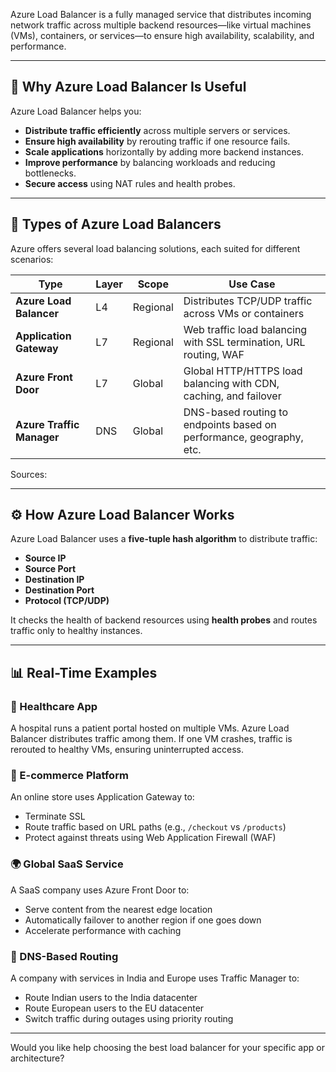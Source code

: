 Azure Load Balancer is a fully managed service that distributes incoming network traffic across multiple backend resources—like virtual machines (VMs), containers, or services—to ensure high availability, scalability, and performance.

---

## 🚀 Why Azure Load Balancer Is Useful

Azure Load Balancer helps you:

- **Distribute traffic efficiently** across multiple servers or services.
- **Ensure high availability** by rerouting traffic if one resource fails.
- **Scale applications** horizontally by adding more backend instances.
- **Improve performance** by balancing workloads and reducing bottlenecks.
- **Secure access** using NAT rules and health probes.

---

## 🧭 Types of Azure Load Balancers

Azure offers several load balancing solutions, each suited for different scenarios:

| Type                     | Layer | Scope         | Use Case                                                                 |
|--------------------------|-------|---------------|--------------------------------------------------------------------------|
| **Azure Load Balancer**  | L4    | Regional      | Distributes TCP/UDP traffic across VMs or containers                     |
| **Application Gateway**  | L7    | Regional      | Web traffic load balancing with SSL termination, URL routing, WAF       |
| **Azure Front Door**     | L7    | Global        | Global HTTP/HTTPS load balancing with CDN, caching, and failover        |
| **Azure Traffic Manager**| DNS   | Global        | DNS-based routing to endpoints based on performance, geography, etc.    |

Sources: 

---

## ⚙️ How Azure Load Balancer Works

Azure Load Balancer uses a **five-tuple hash algorithm** to distribute traffic:

- **Source IP**
- **Source Port**
- **Destination IP**
- **Destination Port**
- **Protocol (TCP/UDP)**

It checks the health of backend resources using **health probes** and routes traffic only to healthy instances.

---

## 📊 Real-Time Examples

### 🏥 Healthcare App
A hospital runs a patient portal hosted on multiple VMs. Azure Load Balancer distributes traffic among them. If one VM crashes, traffic is rerouted to healthy VMs, ensuring uninterrupted access.

### 🛒 E-commerce Platform
An online store uses Application Gateway to:
- Terminate SSL
- Route traffic based on URL paths (e.g., `/checkout` vs `/products`)
- Protect against threats using Web Application Firewall (WAF)

### 🌍 Global SaaS Service
A SaaS company uses Azure Front Door to:
- Serve content from the nearest edge location
- Automatically failover to another region if one goes down
- Accelerate performance with caching

### 🧭 DNS-Based Routing
A company with services in India and Europe uses Traffic Manager to:
- Route Indian users to the India datacenter
- Route European users to the EU datacenter
- Switch traffic during outages using priority routing

---

Would you like help choosing the best load balancer for your specific app or architecture?
